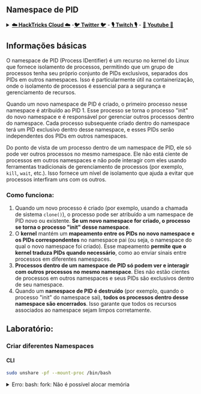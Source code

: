 ## Namespace de PID

<details>

<summary><a href="https://cloud.hacktricks.xyz/pentesting-cloud/pentesting-cloud-methodology"><strong>☁️ HackTricks Cloud ☁️</strong></a> -<a href="https://twitter.com/hacktricks_live"><strong>🐦 Twitter 🐦</strong></a> - <a href="https://www.twitch.tv/hacktricks_live/schedule"><strong>🎙️ Twitch 🎙️</strong></a> - <a href="https://www.youtube.com/@hacktricks_LIVE"><strong>🎥 Youtube 🎥</strong></a></summary>

* Você trabalha em uma **empresa de segurança cibernética**? Você quer ver sua **empresa anunciada no HackTricks**? ou você quer ter acesso à **última versão do PEASS ou baixar o HackTricks em PDF**? Verifique os [**PLANOS DE ASSINATURA**](https://github.com/sponsors/carlospolop)!
* Descubra [**The PEASS Family**](https://opensea.io/collection/the-peass-family), nossa coleção exclusiva de [**NFTs**](https://opensea.io/collection/the-peass-family)
* Adquira o [**swag oficial do PEASS & HackTricks**](https://peass.creator-spring.com)
* **Junte-se ao** [**💬**](https://emojipedia.org/speech-balloon/) [**grupo Discord**](https://discord.gg/hRep4RUj7f) ou ao [**grupo telegram**](https://t.me/peass) ou **siga-me** no **Twitter** [**🐦**](https://github.com/carlospolop/hacktricks/tree/7af18b62b3bdc423e11444677a6a73d4043511e9/\[https:/emojipedia.org/bird/README.md)[**@carlospolopm**](https://twitter.com/hacktricks_live)**.**
* **Compartilhe suas técnicas de hacking enviando PRs para o** [**repositório hacktricks**](https://github.com/carlospolop/hacktricks) **e para o** [**repositório hacktricks-cloud**](https://github.com/carlospolop/hacktricks-cloud).

</details>

## Informações básicas

O namespace de PID (Process IDentifier) é um recurso no kernel do Linux que fornece isolamento de processos, permitindo que um grupo de processos tenha seu próprio conjunto de PIDs exclusivos, separados dos PIDs em outros namespaces. Isso é particularmente útil na containerização, onde o isolamento de processos é essencial para a segurança e gerenciamento de recursos.

Quando um novo namespace de PID é criado, o primeiro processo nesse namespace é atribuído ao PID 1. Esse processo se torna o processo "init" do novo namespace e é responsável por gerenciar outros processos dentro do namespace. Cada processo subsequente criado dentro do namespace terá um PID exclusivo dentro desse namespace, e esses PIDs serão independentes dos PIDs em outros namespaces.

Do ponto de vista de um processo dentro de um namespace de PID, ele só pode ver outros processos no mesmo namespace. Ele não está ciente de processos em outros namespaces e não pode interagir com eles usando ferramentas tradicionais de gerenciamento de processos (por exemplo, `kill`, `wait`, etc.). Isso fornece um nível de isolamento que ajuda a evitar que processos interfiram uns com os outros.

### Como funciona:

1. Quando um novo processo é criado (por exemplo, usando a chamada de sistema `clone()`), o processo pode ser atribuído a um namespace de PID novo ou existente. **Se um novo namespace for criado, o processo se torna o processo "init" desse namespace**.
2. O **kernel** mantém um **mapeamento entre os PIDs no novo namespace e os PIDs correspondentes** no namespace pai (ou seja, o namespace do qual o novo namespace foi criado). Esse mapeamento **permite que o kernel traduza PIDs quando necessário**, como ao enviar sinais entre processos em diferentes namespaces.
3. **Processos dentro de um namespace de PID só podem ver e interagir com outros processos no mesmo namespace**. Eles não estão cientes de processos em outros namespaces e seus PIDs são exclusivos dentro de seu namespace.
4. Quando um **namespace de PID é destruído** (por exemplo, quando o processo "init" do namespace sai), **todos os processos dentro desse namespace são encerrados**. Isso garante que todos os recursos associados ao namespace sejam limpos corretamente.

## Laboratório:

### Criar diferentes Namespaces

#### CLI
```bash
sudo unshare -pf --mount-proc /bin/bash
```
<details>

<summary>Erro: bash: fork: Não é possível alocar memória</summary>

Se você executar a linha anterior sem `-f`, você receberá esse erro.\
O erro é causado pelo processo PID 1 sair no novo namespace.

Depois que o bash começa a ser executado, ele bifurca vários novos sub-processos para fazer algumas coisas. Se você executar o unshare sem -f, o bash terá o mesmo pid que o processo "unshare" atual. O processo "unshare" atual chama o sistema unshare, cria um novo namespace de pid, mas o processo "unshare" atual não está no novo namespace de pid. É o comportamento desejado do kernel do Linux: o processo A cria um novo namespace, o próprio processo A não será colocado no novo namespace, apenas os sub-processos do processo A serão colocados no novo namespace. Então, quando você executa:
```
unshare -p /bin/bash
```
O processo unshare executará /bin/bash, e /bin/bash criará vários sub-processos. O primeiro sub-processo do bash se tornará o PID 1 do novo namespace e o subprocesso sairá após concluir seu trabalho. Portanto, o PID 1 do novo namespace sairá.

O processo PID 1 tem uma função especial: ele deve se tornar o processo pai de todos os processos órfãos. Se o processo PID 1 no namespace raiz sair, o kernel entrará em pânico. Se o processo PID 1 em um sub-namespace sair, o kernel Linux chamará a função disable\_pid\_allocation, que limpará a flag PIDNS\_HASH\_ADDING nesse namespace. Quando o kernel Linux cria um novo processo, ele chama a função alloc\_pid para alocar um PID em um namespace e, se a flag PIDNS\_HASH\_ADDING não estiver definida, a função alloc\_pid retornará um erro -ENOMEM. É por isso que você recebeu o erro "Cannot allocate memory".

Você pode resolver esse problema usando a opção '-f':
```
unshare -fp /bin/bash
```
Se você executar o comando unshare com a opção '-f', o unshare irá criar um novo processo após criar o novo namespace pid. E executará /bin/bash no novo processo. O novo processo será o pid 1 do novo namespace pid. Em seguida, o bash também irá criar vários sub-processos para realizar algumas tarefas. Como o próprio bash é o pid 1 do novo namespace pid, seus sub-processos podem ser encerrados sem nenhum problema.

Copiado de [https://stackoverflow.com/questions/44666700/unshare-pid-bin-bash-fork-cannot-allocate-memory](https://stackoverflow.com/questions/44666700/unshare-pid-bin-bash-fork-cannot-allocate-memory)

Ao montar uma nova instância do sistema de arquivos `/proc`, se você usar o parâmetro `--mount-proc`, você garante que o novo namespace de montagem tenha uma **visão precisa e isolada das informações de processo específicas para aquele namespace**.

#### Docker
```bash
docker run -ti --name ubuntu1 -v /usr:/ubuntu1 ubuntu bash
```
### Verificar em qual namespace está o seu processo

Para verificar em qual namespace está o seu processo, você pode executar o seguinte comando:

```bash
ls -l /proc/$$/ns
```

Onde `$$` é o PID do seu processo. Isso mostrará uma lista de namespaces e seus identificadores de inode. O namespace PID é o namespace de ID de processo.
```bash
ls -l /proc/self/ns/pid
lrwxrwxrwx 1 root root 0 Apr  3 18:45 /proc/self/ns/pid -> 'pid:[4026532412]'
```
### Encontre todos os namespaces PID

{% code overflow="wrap" %}
```bash
sudo find /proc -maxdepth 3 -type l -name pid -exec readlink {} \; 2>/dev/null | sort -u
```
{% endcode %}

Observe que o usuário root do namespace PID inicial (padrão) pode ver todos os processos, inclusive os que estão em novos namespaces PID, é por isso que podemos ver todos os namespaces PID.

### Entrando em um namespace PID
```bash
nsenter -t TARGET_PID --pid /bin/bash
```
Quando você entra em um namespace PID a partir do namespace padrão, ainda é possível ver todos os processos. E o processo desse PID ns será capaz de ver o novo bash no PID ns.

Além disso, você só pode **entrar em outro namespace PID se você for root**. E você **não pode entrar** em outro namespace **sem um descritor** apontando para ele (como `/proc/self/ns/pid`).
